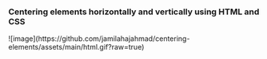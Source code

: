 <h3>Centering elements horizontally and vertically using HTML and CSS</h3>
![image](https://github.com/jamilahajahmad/centering-elements/assets/main/html.gif?raw=true)



